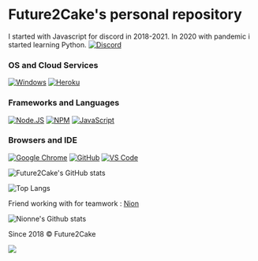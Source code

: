 # Future2Cake's personal repository

I started with Javascript for discord in 2018-2021. In 2020 with pandemic i started learning Python.
[![Discord](https://img.shields.io/badge/Discord-7289DA?style=for-the-badge&logo=discord&logoColor=white)](https://discord.gg/TN69aw3)
### OS and Cloud Services
[![Windows](https://img.shields.io/badge/Windows-0078D6?style=for-the-badge&logo=windows&logoColor=white)](https://microsoft.com/windows)
[![Heroku](https://img.shields.io/badge/Heroku-430098?style=for-the-badge&logo=heroku&logoColor=white)](https://heroku.com)

### Frameworks and Languages
[![Node.JS](https://img.shields.io/badge/Node.js-339933?style=for-the-badge&logo=nodedotjs&logoColor=white)](https://nodejs.org)
[![NPM](https://img.shields.io/badge/npm-CB3837?style=for-the-badge&logo=npm&logoColor=white)](https://npmjs.org)
[![JavaScript](https://img.shields.io/badge/JavaScript-F7DF1E?style=for-the-badge&logo=javascript&logoColor=white)](https://javascript.com)

### Browsers and IDE
[![Google Chrome](https://img.shields.io/badge/Google_chrome-4285F4?style=for-the-badge&logo=Google-chrome&logoColor=white)](https://google.com/chrome/)
[![GitHub](https://img.shields.io/badge/Github-100000?style=for-the-badge&logo=github&logoColor=white)](https://github.com)
[![VS Code](https://img.shields.io/badge/Visual_Studio_Code-0078D4?style=for-the-badge&logo=visual%20studio%20code&logoColor=white)](https://code.visualstudio.com)

![Future2Cake's GitHub stats](https://github-readme-stats.vercel.app/api?username=Squidward54&show_icons=true&theme=tokyonight)

![Top Langs](https://github-readme-stats.vercel.app/api/top-langs/?username=Squidward54&theme=tokyonight)

Friend working with for teamwork : [Nion](https://github.com/Nionne)

![Nionne's Github stats](https://github-readme-stats.vercel.app/api?username=Nionne&show_icons=true&theme=tokyonight)

Since 2018 © Future2Cake

<img src="https://imgur.com/rilHVxA.png"/> 
